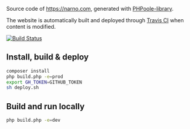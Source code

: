 Source code of https://narno.com, generated with [PHPoole-library](https://github.com/PHPoole/PHPoole-library).

The website is automatically built and deployed through [Travis CI](https://travis-ci.org/Narno/narno.com) when content is modified.

[![Build Status](https://travis-ci.org/Narno/narno.com.svg?branch=master)](https://travis-ci.org/Narno/narno.com)

## Install, build & deploy
```bash
composer install
php build.php -e=prod
export GH_TOKEN=GITHUB_TOKEN
sh deploy.sh
```

## Build and run locally
```bash
php build.php -e=dev
```
